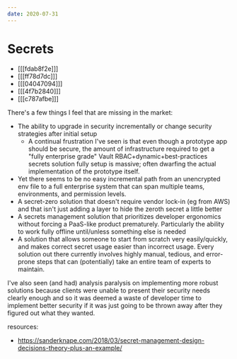 ```yaml
---
date: 2020-07-31
---
```


# Secrets

- [[[fdab8f2e]]]
- [[[ff78d7dc]]]
- [[[04047094]]]
- [[[4f7b2840]]]
- [[[c787afbe]]]

There's a few things I feel that are missing in the market:

- The ability to upgrade in security incrementally or change security strategies after initial setup
  - A continual frustration I've seen is that even though a prototype app should be secure, the amount of infrastructure required to get a "fully enterprise grade" Vault RBAC+dynamic+best-practices secrets solution fully setup is massive; often dwarfing the actual implementation of the prototype itself.
- Yet there seems to be no easy incremental path from an unencrypted env file to a full enterprise system that can span multiple teams, environments, and permission levels.
- A secret-zero solution that doesn't require vendor lock-in (eg from AWS) and that isn't just adding a layer to hide the zeroth secret a little better
- A secrets management solution that prioritizes developer ergonomics without forcing a PaaS-like product prematurely.
  Particularly the ability to work fully offline until/unless something else is needed
- A solution that allows someone to start from scratch very easily/quickly, and makes correct secret usage easier than incorrect usage.
  Every solution out there currently involves highly manual, tedious, and error-prone steps that can (potentially) take an entire team of experts to maintain.

I've also seen (and had) analysis paralysis on implementing more robust solutions because clients were unable to present their security needs clearly enough and so it was deemed a waste of developer time to implement better security if it was just going to be thrown away after they figured out what they wanted.

resources:

- <https://sanderknape.com/2018/03/secret-management-design-decisions-theory-plus-an-example/>
